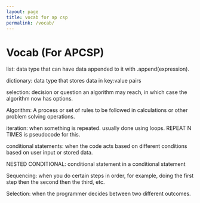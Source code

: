 ```yaml
---
layout: page
title: vocab for ap csp
permalink: /vocab/
---
```


# Vocab (For APCSP)

list: data type that can have data appended to it with .append(expression). 

dictionary: data type that stores data in key:value pairs


selection: decision or question an algorithm may reach, in which case the algorithm now has options.

Algorithm: A process or set of rules to be followed in calculations or other problem solving operations.

iteration: when something is repeated. usually done using loops. REPEAT N TIMES is pseudocode for this.

conditional statements: when the code acts based on different conditions based on user input or stored data.

NESTED CONDITIONAL: conditional statement in a conditional statement

Sequencing: when you do certain steps in order, for example, doing the first step then the second then the third, etc.

Selection: when the programmer decides between two different outcomes.


